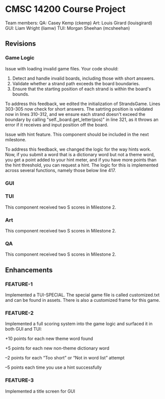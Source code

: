 # CMSC 14200 Course Project

Team members:
QA: Casey Kemp (ckemp)
Art: Louis Girard (louisgirard)
GUI: Liam Wright (liamw)
TUI: Morgan Sheehan (mcsheehan)

## Revisions

### Game Logic

Issue with loading invalid game files.
Your code should:
1. Detect and handle invalid boards, including those with short answers.
2. Validate whether a strand path exceeds the board boundaries.
3. Ensure that the starting position of each strand is within the board's bounds.

To address this feedback, we edited the initialization of StrandsGame. Lines
303-305 now check for short answers. The satrting position is validated now in
lines 310-312, and we ensure each strand doesn't exceed the boundary by calling
"self._board.get_letter(pos)" in line 321, as it throws an error if it receives
and input position off the board. 

Issue with hint feature. 
This component should be included in the next milestone.

To address this feedback, we changed the logic for the way hints work. Now, if
you submit a word that is a dictionary word but not a theme word, you get a 
point added to your hint meter, and if you have more points than the hint 
threshold, you can request a hint. The logic for this is implemented across
several functions, namely those below line 417. 

### GUI



### TUI

This component received two S scores in Milestone 2. 

### Art

This component received two S scores in Milestone 2.

### QA

This component received two S scores in Milestone 2. 


## Enhancements

### FEATURE-1

Implemented a TUI-SPECIAL. The special game file is called customized.txt and 
can be found in assets. There is also a customized frame for this game. 

### FEATURE-2

Implemented a full scoring system into the game logic and surfaced it in both GUI and TUI:

+10 points for each new theme word found

+5 points for each new non-theme dictionary word

–2 points for each “Too short” or “Not in word list” attempt

–5 points each time you use a hint successfully

### FEATURE-3

Implemented a title screen for GUI
